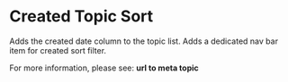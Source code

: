 # **Created Topic Sort**

Adds the created date column to the topic list. Adds a dedicated nav bar item for created sort filter.

For more information, please see: **url to meta topic**
